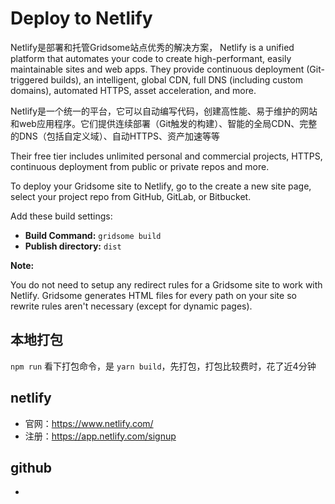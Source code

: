 # Deploy to Netlify

Netlify是部署和托管Gridsome站点优秀的解决方案， Netlify is a unified platform that automates your code to create high-performant, easily maintainable sites and web apps. They provide continuous deployment (Git-triggered builds), an intelligent, global CDN, full DNS (including custom domains), automated HTTPS, asset acceleration, and more.

Netlify是一个统一的平台，它可以自动编写代码，创建高性能、易于维护的网站和web应用程序。它们提供连续部署（Git触发的构建）、智能的全局CDN、完整的DNS（包括自定义域）、自动HTTPS、资产加速等等

Their free tier includes unlimited personal and commercial projects, HTTPS, continuous deployment from public or private repos and more.

To deploy your Gridsome site to Netlify, go to the create a new site page, select your project repo from GitHub, GitLab, or Bitbucket.

Add these build settings:
- **Build Command:** `gridsome build`
- **Publish directory:** `dist`

**Note:**

You do not need to setup any redirect rules for a Gridsome site to work with Netlify. Gridsome generates HTML files for every path on your site so rewrite rules aren't necessary (except for dynamic pages).

## 本地打包
`npm run` 看下打包命令，是 `yarn build`，先打包，打包比较费时，花了近4分钟

## netlify
- 官网：https://www.netlify.com/
- 注册：https://app.netlify.com/signup
## github
- 